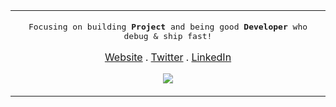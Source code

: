<table>
<tr>
<td>
<p align="center">
<samp>
Focusing on building <strong>Project</strong> and being good <strong>Developer</strong> who debug & ship fast!
<center>

<a href="https://adityadeshlahre.github.io">Website</a> .
<a href="https://twitter.com/adityadeshlahre">Twitter</a> .
<a href="https://linkedin.com/in/adityadeshlahre/">LinkedIn</a>
<br/>

![](https://komarev.com/ghpvc/?username=adityadeshlahre&color=blue&style=for-the-badge&label=PROFILE+VIEWS&base=2934)

</center>
</samp>
</p>
</tr>
</table>
